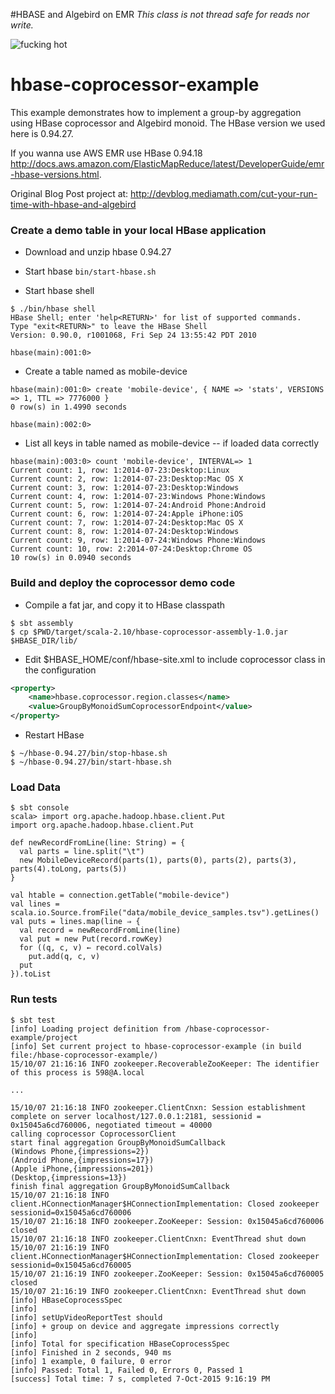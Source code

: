 #HBASE and Algebird on EMR *This class is not thread safe for reads nor write.*



<img src="https://bigsnarf.files.wordpress.com/2015/10/screen-shot-2015-10-04-at-5-42-19-pm.png" alt="fucking hot">

hbase-coprocessor-example
=================
This example demonstrates how to implement a group-by aggregation using HBase coprocessor and Algebird monoid. The HBase version we used here is 
0.94.27.  

If you wanna use AWS EMR use HBase 0.94.18 http://docs.aws.amazon.com/ElasticMapReduce/latest/DeveloperGuide/emr-hbase-versions.html.

Original Blog Post project at: http://devblog.mediamath.com/cut-your-run-time-with-hbase-and-algebird

### Create a demo table in your local HBase application
* Download and unzip hbase 0.94.27

* Start hbase ```bin/start-hbase.sh``` 

* Start hbase shell
```shell
$ ./bin/hbase shell
HBase Shell; enter 'help<RETURN>' for list of supported commands.
Type "exit<RETURN>" to leave the HBase Shell
Version: 0.90.0, r1001068, Fri Sep 24 13:55:42 PDT 2010

hbase(main):001:0> 
```

* Create a table named as mobile-device
```shell
hbase(main):001:0> create 'mobile-device', { NAME => 'stats', VERSIONS => 1, TTL => 7776000 }
0 row(s) in 1.4990 seconds

hbase(main):002:0>
``` 

* List all keys in table named as mobile-device -- if loaded data correctly
```shell
hbase(main):003:0> count 'mobile-device', INTERVAL=> 1
Current count: 1, row: 1:2014-07-23:Desktop:Linux
Current count: 2, row: 1:2014-07-23:Desktop:Mac OS X
Current count: 3, row: 1:2014-07-23:Desktop:Windows
Current count: 4, row: 1:2014-07-23:Windows Phone:Windows
Current count: 5, row: 1:2014-07-24:Android Phone:Android
Current count: 6, row: 1:2014-07-24:Apple iPhone:iOS
Current count: 7, row: 1:2014-07-24:Desktop:Mac OS X
Current count: 8, row: 1:2014-07-24:Desktop:Windows
Current count: 9, row: 1:2014-07-24:Windows Phone:Windows
Current count: 10, row: 2:2014-07-24:Desktop:Chrome OS
10 row(s) in 0.0940 seconds
```

### Build and deploy the coprocessor demo code
* Compile a fat jar, and copy it to HBase classpath
```shell
$ sbt assembly
$ cp $PWD/target/scala-2.10/hbase-coprocessor-assembly-1.0.jar $HBASE_DIR/lib/
```
* Edit $HBASE_HOME/conf/hbase-site.xml to include coprocessor class in the configuration
```xml
<property>
    <name>hbase.coprocessor.region.classes</name>
    <value>GroupByMonoidSumCoprocessorEndpoint</value>
</property>
```
* Restart HBase
```shell
$ ~/hbase-0.94.27/bin/stop-hbase.sh
$ ~/hbase-0.94.27/bin/start-hbase.sh
```

### Load Data
```shell
$ sbt console
scala> import org.apache.hadoop.hbase.client.Put
import org.apache.hadoop.hbase.client.Put

def newRecordFromLine(line: String) = {
  val parts = line.split("\t")
  new MobileDeviceRecord(parts(1), parts(0), parts(2), parts(3), parts(4).toLong, parts(5))
}

val htable = connection.getTable("mobile-device")
val lines = scala.io.Source.fromFile("data/mobile_device_samples.tsv").getLines()
val puts = lines.map(line ⇒ {
  val record = newRecordFromLine(line)
  val put = new Put(record.rowKey)
  for ((q, c, v) ← record.colVals)
    put.add(q, c, v)
  put
}).toList
```

### Run tests
```shell 
$ sbt test
[info] Loading project definition from /hbase-coprocessor-example/project
[info] Set current project to hbase-coprocessor-example (in build file:/hbase-coprocessor-example/)
15/10/07 21:16:16 INFO zookeeper.RecoverableZooKeeper: The identifier of this process is 598@A.local

...

15/10/07 21:16:18 INFO zookeeper.ClientCnxn: Session establishment complete on server localhost/127.0.0.1:2181, sessionid = 0x15045a6cd760006, negotiated timeout = 40000
calling coprocessor CoprocessorClient
start final aggregation GroupByMonoidSumCallback
(Windows Phone,{impressions=2})
(Android Phone,{impressions=17})
(Apple iPhone,{impressions=201})
(Desktop,{impressions=13})
finish final aggregation GroupByMonoidSumCallback
15/10/07 21:16:18 INFO client.HConnectionManager$HConnectionImplementation: Closed zookeeper sessionid=0x15045a6cd760006
15/10/07 21:16:18 INFO zookeeper.ZooKeeper: Session: 0x15045a6cd760006 closed
15/10/07 21:16:18 INFO zookeeper.ClientCnxn: EventThread shut down
15/10/07 21:16:19 INFO client.HConnectionManager$HConnectionImplementation: Closed zookeeper sessionid=0x15045a6cd760005
15/10/07 21:16:19 INFO zookeeper.ZooKeeper: Session: 0x15045a6cd760005 closed
15/10/07 21:16:19 INFO zookeeper.ClientCnxn: EventThread shut down
[info] HBaseCoprocessSpec
[info]
[info] setUpVideoReportTest should
[info] + group on device and aggregate impressions correctly
[info]
[info] Total for specification HBaseCoprocessSpec
[info] Finished in 2 seconds, 940 ms
[info] 1 example, 0 failure, 0 error
[info] Passed: Total 1, Failed 0, Errors 0, Passed 1
[success] Total time: 7 s, completed 7-Oct-2015 9:16:19 PM
```
